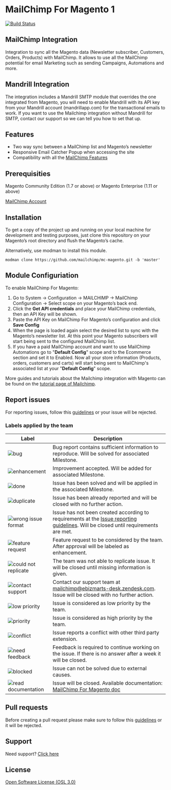 # MailChimp For Magento 1
[![Build Status](https://travis-ci.org/mailchimp/mc-magento.svg?branch=develop)](https://travis-ci.org/mailchimp/mc-magento)

## MailChimp Integration

Integration to sync all the Magento data (Newsletter subscriber, Customers, Orders, Products) with MailChimp. It allows to use all the MailChimp potential for email Marketing such as sending Campaigns, Automations and more.

## Mandrill Integration

The integration includes a Mandrill SMTP module that overrides the one integrated from Magento, you will need to enable Mandrill with its API key from your Mandrill account (mandrillapp.com) for the transactional emails to work.
If you want to use the Mailchimp integration without Mandrill for SMTP, contact our support so we can tell you how to set that up.

## Features

* Two way sync between a MailChimp list and Magento’s newsletter
* Responsive Email Catcher Popup when accessing the site
* Compatibility with all the <a href="http://mailchimp.com/features/all/" target="_blank">MailChimp Features</a>

## Prerequisities

Magento Community Edition (1.7 or above) or Magento Enterprise (1.11 or above)

<a href="http://www.mailchimp.com/signup?pid=ebizmarts&source=website" target="_blank">MailChimp Account</a>

## Installation

To get a copy of the project up and running on your local machine for development and testing purposes, just clone this repository on your Magento’s root directory and flush the Magento’s cache.

Alternatively, use modman to install this module.

``modman clone https://github.com/mailchimp/mc-magento.git -b 'master'``

## Module Configuriation

To enable MailChimp For Magento:

1. Go to System -> Configuration -> MAILCHIMP -> MailChimp Configuration -> Select scope on your Magento’s back end.<br />
2. Click the <b>Get API credentials</b> and place your MailChimp credentials, then an API Key will be shown.<br />
3. Paste the API Key on MailChimp For Magento’s configuration and click <b>Save Config</b><br />
4. When the page is loaded again select the desired list to sync with the Magento’s newsletter list. At this point your Magento subscribers will start being sent to the configured MailChimp list.<br />
5. If you have a paid MailChimp account and want to use MailChimp Automations go to "<b>Default Config</b>" scope and to the Ecommerce section and set it to Enabled. Now all your store information (Products, orders, customers and carts) will start being sent to MailChimp's associated list at your "<b>Default Config</b>" scope.

More guides and tutorials about the Mailchimp integration with Magento can be found on the [tutorial page of Mailchimp](https://mailchimp.com/help/connect-or-disconnect-mailchimp-for-magento/).

## Report issues

For reporting issues, follow this [guidelines](https://github.com/mailchimp/mc-magento/wiki/Issue-reporting-guidelines) or your issue will be rejected.

<h3>Labels applied by the team</h3>

| Label        | Description           |
| ------------- |-------------|
| ![bug](https://s3.amazonaws.com/ebizmartsgithubimages/bug.png) | Bug report contains sufficient information to reproduce. Will be solved for associated Milestone.|
| ![enhancement](https://s3.amazonaws.com/ebizmartsgithubimages/enhancement.png) | Improvement accepted. Will be added for associated Milestone.|
| ![done](https://s3.amazonaws.com/ebizmartsgithubimages/done.png) | Issue has been solved and will be applied in the associated Milestone. |
| ![duplicate](https://s3.amazonaws.com/ebizmartsgithubimages/duplicate.png) | Issue has been already reported and will be closed with no further action. |
| ![wrong issue format](https://s3.amazonaws.com/ebizmartsgithubimages/wrongissueformat.png) | Issue has not been created according to requirements at the [Issue reporting guidelines](https://github.com/mailchimp/mc-magento/wiki/Issue-reporting-guidelines). Will be closed until requirements are met. |
| ![feature request](https://s3.amazonaws.com/ebizmartsgithubimages/featurerequest.png) | Feature request to be considered by the team. After approval will be labeled as enhancement. |
| ![could not replicate](https://s3.amazonaws.com/ebizmartsgithubimages/couldnotreplicate.png) | The team was not able to replicate issue. It will be closed until missing information is given. |
| ![contact support](https://s3.amazonaws.com/ebizmartsgithubimages/contactsupport.png) | Contact our support team at mailchimp@ebizmarts-desk.zendesk.com. Issue will be closed with no further action. |
| ![low priority](https://s3.amazonaws.com/ebizmartsgithubimages/lowpriority.png) | Issue is considered as low priority by the team. |
| ![priority](https://s3.amazonaws.com/ebizmartsgithubimages/priority.png) | Issue is considered as high priority by the team. |
| ![conflict](https://s3.amazonaws.com/ebizmartsgithubimages/conflict.png) | Issue reports a conflict with other third party extension. |
| ![need feedback](https://s3.amazonaws.com/ebizmartsgithubimages/needfeedback.png) | Feedback is required to continue working on the issue. If there is no answer after a week it will be closed. |
| ![blocked](https://s3.amazonaws.com/ebizmartsgithubimages/blocked.png) | Issue can not be solved due to external causes. |
| ![read documentation](https://s3.amazonaws.com/ebizmartsgithubimages/readdocumentation.png) | Issue will be closed. Available documentation: [MailChimp For Magento doc](https://kb.mailchimp.com/integrations/e-commerce/connect-or-disconnect-mailchimp-for-magento)|

## Pull requests

Before creating a pull request please make sure to follow this [guidelines](https://github.com/mailchimp/mc-magento/wiki/Pull-Request-guideliness) or it will be rejected.

## Support

Need support? [Click here](http://ebizmarts.com/forums/view/6)

## License

[Open Software License (OSL 3.0)](http://opensource.org/licenses/osl-3.0.php)
